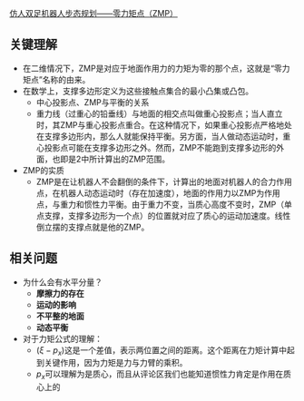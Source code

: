 [仿人双足机器人步态规划——零力矩点（ZMP）](https://zhuanlan.zhihu.com/p/93828943)



## 关键理解

+ 在二维情况下，ZMP是对应于地面作用力的力矩为零的那个点，这就是“零力矩点”名称的由来。
+ 在数学上，支撑多边形定义为这些接触点集合的最小凸集或凸包。
  + 中心投影点、ZMP与平衡的关系
  + 重力线（过重心的铅垂线）与地面的相交点叫做重心投影点；当人直立时，其ZMP与重心投影点重合。在这种情况下，如果重心投影点严格地处在支撑多边形内，那么人就能保持平衡。另方面，当人做动态运动时，重心投影点可能在支撑多边形之外。然而，ZMP不能跑到支撑多边形的外面，也即是2中所计算出的ZMP范围。
+ ZMP的实质
  + ZMP是在让机器人不会翻倒的条件下，计算出的地面对机器人的合力作用点，在机器人动态运动时（存在加速度），地面的作用力以ZMP为作用点，与重力和惯性力平衡。由于重力不变，当质心高度不变时，ZMP（单点支撑，支撑多边形为一个点）的位置就对应了质心的运动加速度。线性倒立摆的支撑点就是他的ZMP。





## 相关问题

+ 为什么会有水平分量？
  + **摩擦力的存在**
  + **运动的影响**
  + **不平整的地面**
  + **动态平衡**
+ 对于力矩公式的理解：
  + $(\xi - p_x)$这是一个差值，表示两位置之间的距离。这个距离在力矩计算中起到关键作用，因为力矩是力与力臂的乘积。
  + $p_x$可以理解为是质心，而且从评论区我们也能知道惯性力肯定是作用在质心上的